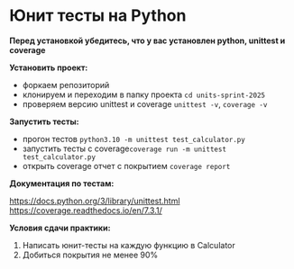 # Юнит тесты на Python

**Перед установкой убедитесь, что у вас установлен python, unittest и coverage**

**Установить проект:**

- форкаем репозиторий
- клонируем и переходим в папку проекта `cd units-sprint-2025`
- проверяем версию unittest и coverage `unittest -v`, `coverage -v`

**Запустить тесты:**

- прогон тестов `python3.10 -m unittest test_calculator.py`
- запустить тесты с coverage`coverage run -m unittest test_calculator.py`
- открыть coverage отчет с покрытием `coverage report`

**Документация по тестам:**

https://docs.python.org/3/library/unittest.html
https://coverage.readthedocs.io/en/7.3.1/

**Условия сдачи практики:**

1. Написать юнит-тесты на каждую функцию в Calculator
2. Добиться покрытия не менее 90%
